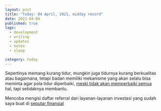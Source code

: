```yaml
---
layout: post
title: "Today: 04 April, 2021, midday record"
date: 2021-04-04
published: true
tags:
  - development
  - writing
  - updates
  - notes
  - sleep

category: today
---
```


Sepertinya memang kurang tidur, mungkin juga tidurnya kurang berkualitas atau bagaimana, tetapi badan memiliki mekanisme yang akan selalu bisa meminta agar pola tidur diperbaiki, [meski tidak akan memperbaiki semua](https://www.health.harvard.edu/blog/weekend-catch-up-sleep-wont-fix-the-effects-of-sleep-deprivation-on-your-waistline-2019092417861) hal, tapi setidaknya membantu.

Mencoba mengisi daftar referral dari layanan-layanan investasi yang sudah saya buat di [seputar finansial](https://seputarfinansial.com/referral)